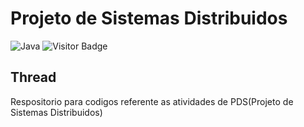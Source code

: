 # Projeto de Sistemas Distribuidos 
![Java](https://img.shields.io/badge/-java-3f4441?style=plastic&logo=java) 
![Visitor Badge](https://visitor-badge.laobi.icu/badge?page_id=MeninoNias.java-sistemasDistribuidos-thread
)
## Thread

Respositorio para codigos referente as atividades de PDS(Projeto de Sistemas Distribuidos)
